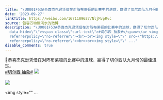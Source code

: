 ```yaml
---
title: "\U0001F53A恭喜杰克逊凭借在对阵布莱顿的比赛中的进球，赢得了切尔西队九月份的最佳进球。#切尔西 抽象# [图片][图片][图片]"
date: '2023-09-27'
linkTitle: https://weibo.com/1671109627/NljMvpRvc
source: 包容万物恒河水的微博
description: "\U0001F53A恭喜杰克逊凭借在对阵布莱顿的比赛中的进球，赢得了切尔西队九月份的最佳进球。<br><a href=\"https://m.weibo.cn/search?containerid=231522type%3D1%26t%3D10%26q%3D%23%E5%88%87%E5%B0%94%E8%A5%BF+%E6%8A%BD%E8%B1%A1%23&amp;extparam=%23%E5%88%87%E5%B0%94%E8%A5%BF+%E6%8A%BD%E8%B1%A1%23\"
  data-hide=\"\"><span class=\"surl-text\">#切尔西 抽象#</span></a> <img style=\"\" src=\"https://tvax4.sinaimg.cn/large/639b1bfbly1hibtpht7u3j20u00u00vq.jpg\"
  referrerpolicy=\"no-referrer\"><br><br><img style=\"\" src=\"https://tvax3.sinaimg.cn/large/639b1bfbly1hibtpi1u0uj20bz0azjsm.jpg\"
  referrerpolicy=\"no-referrer\"><br><br><img style=\"\" ..."
disable_comments: true
---
```

🔺恭喜杰克逊凭借在对阵布莱顿的比赛中的进球，赢得了切尔西队九月份的最佳进球。<br><a href="https://m.weibo.cn/search?containerid=231522type%3D1%26t%3D10%26q%3D%23%E5%88%87%E5%B0%94%E8%A5%BF+%E6%8A%BD%E8%B1%A1%23&amp;extparam=%23%E5%88%87%E5%B0%94%E8%A5%BF+%E6%8A%BD%E8%B1%A1%23" data-hide=""><span class="surl-text">#切尔西 抽象#</span></a> <img style="" src="https://tvax4.sinaimg.cn/large/639b1bfbly1hibtpht7u3j20u00u00vq.jpg" referrerpolicy="no-referrer"><br><br><img style="" src="https://tvax3.sinaimg.cn/large/639b1bfbly1hibtpi1u0uj20bz0azjsm.jpg" referrerpolicy="no-referrer"><br><br><img style="" ...